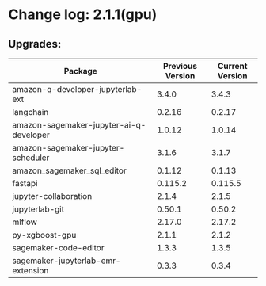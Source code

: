 # Change log: 2.1.1(gpu)

## Upgrades: 

Package | Previous Version | Current Version
---|---|---
amazon-q-developer-jupyterlab-ext|3.4.0|3.4.3
langchain|0.2.16|0.2.17
amazon-sagemaker-jupyter-ai-q-developer|1.0.12|1.0.14
amazon-sagemaker-jupyter-scheduler|3.1.6|3.1.7
amazon_sagemaker_sql_editor|0.1.12|0.1.13
fastapi|0.115.2|0.115.5
jupyter-collaboration|2.1.4|2.1.5
jupyterlab-git|0.50.1|0.50.2
mlflow|2.17.0|2.17.2
py-xgboost-gpu|2.1.1|2.1.2
sagemaker-code-editor|1.3.3|1.3.5
sagemaker-jupyterlab-emr-extension|0.3.3|0.3.4
